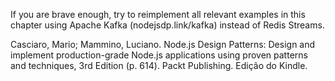 If you are brave enough, try to reimplement all relevant examples in this chapter using Apache Kafka (nodejsdp.link/kafka) instead of Redis Streams.

Casciaro, Mario; Mammino, Luciano. Node.js Design Patterns: Design and implement production-grade Node.js applications using proven patterns and techniques, 3rd Edition (p. 614). Packt Publishing. Edição do Kindle. 